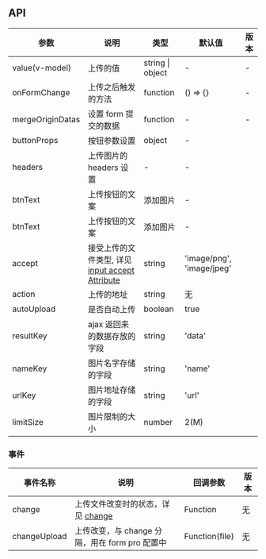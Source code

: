 ## API

| 参数 | 说明 | 类型 | 默认值 | 版本 |
| --- | --- | --- | --- | --- |
| value(v-model) | 上传的值 | string \| object | - | - |
| onFormChange | 上传之后触发的方法 | function | () => {} | - |
| mergeOriginDatas | 设置 form 提交的数据 | function | - | - |
| buttonProps | 按钮参数设置 | object | - | |
| headers | 上传图片的 headers 设置 | - | - | |
| btnText | 上传按钮的文案 | 添加图片 | - | |
| btnText | 上传按钮的文案 | 添加图片 | - | |
| accept | 接受上传的文件类型, 详见 [input accept Attribute](https://developer.mozilla.org/en-US/docs/Web/HTML/Element/input/file#accept) | string | 'image/png', 'image/jpeg' |  |
| action | 上传的地址 | string | 无 |  |
| autoUpload | 是否自动上传 | boolean | true |  |
| resultKey | ajax 返回来的数据存放的字段 | string | 'data' |  |
| nameKey | 图片名字存储的字段 | string | 'name' |  |
| urlKey | 图片地址存储的字段 | string | 'url' |  |
| limitSize | 图片限制的大小 | number | 2(M) |  |

### 事件

| 事件名称 | 说明 | 回调参数 | 版本 |
| --- | --- | --- | --- |
| change | 上传文件改变时的状态，详见 [change](#change) | Function | 无 |  |
| changeUpload | 上传改变，与 change 分隔，用在 form pro 配置中 | Function(file) | 无 |  |
